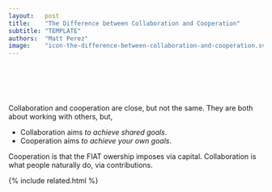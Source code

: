 ```yaml
---
layout:   post
title:    "The Difference between Collaboration and Cooperation"
subtitle: "TEMPLATE"
authors:  "Matt Perez"
image:    "icon-the-difference-between-collaboration-and-cooperation.svg"
---
```


<div style="display:none;">
 <p>
 <p>Collaboration and cooperation are close, but not the same.</p></p>
</div>

<h1>&nbsp;</h1>
 <p>Collaboration and cooperation are close, but not the same. They are both about working with others, but,</p>
  <ul>
   <li>Collaboration aims <em>to achieve shared goals</em>.</li>
   <li>Cooperation aims <em>to achieve your own goals</em>.</li>
  </ul>
 <p>Cooperation is that the <span class='_paragigm'>FIAT</span> owership imposes via capital. Collaboration is what people naturally do,  via contributions.</p>

{% include related.html %}
